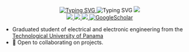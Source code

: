 <p align="center">
<a href="https://github.com/Yugen02">
  
  <img src="https://readme-typing-svg.demolab.com?font=Fira+Code&duration=1500&pause=500&color=2EF7D7&center=true&multiline=true&width=600&height=100&lines=Efrain+Quintero;Electrical+and+Electronic+Engineer;AI+%7C+Machine+Learning+%7C+Data+Analysis" alt="Typing SVG" />
  
</a>
  <img src="https://streak-stats.demolab.com?user=Yugen02&theme=dark&hide_border=true" alt="Typing SVG" />


<a href="https://github.com/Yugen02">
    <img src="https://github-stats-alpha.vercel.app/api?username=yugen02&cc=22272e&tc=37BCF6&ic=fff&bc=0000">
</a>
<br/>
  
<!--- RESUMEN --->
<a href="">
    <img src="https://img.shields.io/badge/PDF-CV-red?style=flat-square&logo=adobe">
</a>  
  
<!--- LINKEDIN --->
<a href="https://www.linkedin.com/in/efraín-quintero-865b29258/">
    <img src="https://img.shields.io/badge/-Linkedin-blue?style=flat-square&logo=linkedin">
</a>
  
<!--- MAIL CONTACT --->
<a href="mailto:efrain.quintero.g@gmail.com">
    <img src="https://img.shields.io/badge/-Email-red?style=flat-square&logo=gmail&logoColor=white">
</a>

<!--- SCHOLAR --->
<a href='https://scholar.google.com/citations?hl=es&user=cv8v9MkAAAAJ&view_op=list_works&sortby=title' target="_blank">
    <img alt='GoogleScholar' src='https://img.shields.io/badge/Scholar-100000?style=flat&logo=GoogleScholar&logoColor=white&&color=0181FF'>
</a>

</p>

* Graduated student of electrical and electronic engineering from the [Technological University of Panama](https://utp.ac.pa)
* 🦾 Open to collaborating on projects.



 
